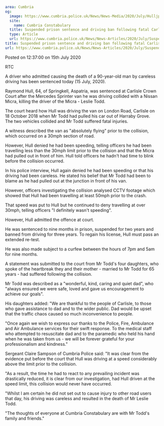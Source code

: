 ```yaml
area: Cumbria
og:
  image: https://www.cumbria.police.uk/News/News-Media/2020/July/Hulljpg.jpg
  site:
    name: Cumbria Constabulary
  title: Suspended prison sentence and driving ban following fatal Carlisle crash
  type: Article
  url: https://www.cumbria.police.uk/News/News-Articles/2020/July/Suspended-prison-sentence-and-driving-ban-following-fatal-Carlisle-crash.aspx
title: Suspended prison sentence and driving ban following fatal Carlisle crash
url: https://www.cumbria.police.uk/News/News-Articles/2020/July/Suspended-prison-sentence-and-driving-ban-following-fatal-Carlisle-crash.aspx
```

Posted on 12:37:00 on 15th July 2020

RTC

A driver who admitted causing the death of a 90-year-old man by careless driving has been sentenced today (15 July, 2020).

Raymond Hull, 64, of Springkell, Aspatria, was sentenced at Carlisle Crown Court after the Mercedes Sprinter van he was driving collided with a Nissan Micra, killing the driver of the Micra - Leslie Todd.

The court heard how Hull was driving the van on London Road, Carlisle on 18 October 2018 when Mr Todd had pulled his car out of Harraby Grove. The two vehicles collided and Mr Todd suffered fatal injuries.

A witness described the van as "absolutely flying" prior to the collision, which occurred on a 30mph section of road.

However, Hull denied he had been speeding, telling officers he had been travelling less than the 30mph limit prior to the collision and that the Micra had pulled out in front of him. Hull told officers he hadn't had time to blink before the collision occurred.

In his police interview, Hull again denied he had been speeding or that his driving had been careless. He stated his belief that Mr Todd had been to blame as he had pulled out at the junction in front of his van.

However, officers investigating the collision analysed CCTV footage which showed that Hull had been travelling at least 50mph prior to the crash.

That speed was put to Hull but he continued to deny travelling at over 30mph, telling officers "I definitely wasn't speeding".

However, Hull admitted the offence at court.

He was sentenced to nine months in prison, suspended for two years and banned from driving for three years. To regain his license, Hull must pass an extended re-test.

He was also made subject to a curfew between the hours of 7pm and 5am for nine months.

A statement was submitted to the court from Mr Todd's four daughters, who spoke of the heartbreak they and their mother - married to Mr Todd for 65 years - had suffered following the collision.

Mr Todd was described as a "wonderful, kind, caring and quiet dad", who "always ensured we were safe, loved and gave us encouragement to achieve our goals".

His daughters added: "We are thankful to the people of Carlisle, to those who gave assistance to dad and to the wider public. Dad would be upset that the traffic chaos caused so much inconvenience to people.

"Once again we wish to express our thanks to the Police, Fire, Ambulance and Air Ambulance services for their swift response. To the medical staff who attempted to resuscitate dad and to the paramedic who held his hand when he was taken from us - we will be forever grateful for your professionalism and kindness."

Sergeant Claire Sampson of Cumbria Police said: "It was clear from the evidence put before the court that Hull was driving at a speed considerably above the limit prior to the collision.

"As a result, the time he had to react to any prevailing incident was drastically reduced, it is clear from our investigation, had Hull driven at the speed limit, this collision would never have occurred.

"Whilst I am certain he did not set out to cause injury to other road users that day, his driving was careless and resulted in the death of Mr Leslie Todd.

"The thoughts of everyone at Cumbria Constabulary are with Mr Todd's family and friends."
